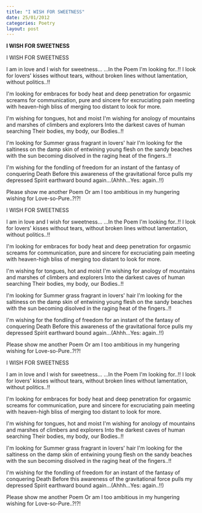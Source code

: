 ```yaml
---
title: "I WISH FOR SWEETNESS"
date: 25/01/2012
categories: Poetry
layout: post
---
```


**I WISH FOR SWEETNESS**

I WISH FOR SWEETNESS


I am in love and I wish for sweetness...
...In the Poem I'm looking for..!!
I look for lovers' kisses
without tears, without broken lines
without lamentation, without politics..!!

I'm looking for embraces
for body heat and deep penetration
for orgasmic screams
for communication, pure and sincere
for excruciating pain meeting with heaven-high bliss
of merging too distant to look for more.

I'm wishing for tongues, hot and moist
I'm wishing for anology of mountains and marshes
of climbers and explorers
Into the darkest caves of human searching
Their bodies, my body, our Bodies..!!

I'm looking for Summer grass fragrant
in lovers' hair
I'm looking for the saltiness o­n the damp skin
of entwining young flesh o­n the sandy beaches
with the sun becoming disolved in the raging heat of the fingers..!!

I'm wishing for the fondling
of freedom for an instant of the fantasy of conquering Death
Before this awareness of the gravitational force
pulls my depressed Spirit
earthward bound again...(Ahhh...Yes: again..!!)

Please show me another Poem
Or am I too ambitious in my hungering wishing for Love-so-Pure..?!?!

I WISH FOR SWEETNESS


I am in love and I wish for sweetness...
...In the Poem I'm looking for..!!
I look for lovers' kisses
without tears, without broken lines
without lamentation, without politics..!!

I'm looking for embraces
for body heat and deep penetration
for orgasmic screams
for communication, pure and sincere
for excruciating pain meeting with heaven-high bliss
of merging too distant to look for more.

I'm wishing for tongues, hot and moist
I'm wishing for anology of mountains and marshes
of climbers and explorers
Into the darkest caves of human searching
Their bodies, my body, our Bodies..!!

I'm looking for Summer grass fragrant
in lovers' hair
I'm looking for the saltiness o­n the damp skin
of entwining young flesh o­n the sandy beaches
with the sun becoming disolved in the raging heat of the fingers..!!

I'm wishing for the fondling
of freedom for an instant of the fantasy of conquering Death
Before this awareness of the gravitational force
pulls my depressed Spirit
earthward bound again...(Ahhh...Yes: again..!!)

Please show me another Poem
Or am I too ambitious in my hungering wishing for Love-so-Pure..?!?!

I WISH FOR SWEETNESS


I am in love and I wish for sweetness...
...In the Poem I'm looking for..!!
I look for lovers' kisses
without tears, without broken lines
without lamentation, without politics..!!

I'm looking for embraces
for body heat and deep penetration
for orgasmic screams
for communication, pure and sincere
for excruciating pain meeting with heaven-high bliss
of merging too distant to look for more.

I'm wishing for tongues, hot and moist
I'm wishing for anology of mountains and marshes
of climbers and explorers
Into the darkest caves of human searching
Their bodies, my body, our Bodies..!!

I'm looking for Summer grass fragrant
in lovers' hair
I'm looking for the saltiness o­n the damp skin
of entwining young flesh o­n the sandy beaches
with the sun becoming disolved in the raging heat of the fingers..!!

I'm wishing for the fondling
of freedom for an instant of the fantasy of conquering Death
Before this awareness of the gravitational force
pulls my depressed Spirit
earthward bound again...(Ahhh...Yes: again..!!)

Please show me another Poem
Or am I too ambitious in my hungering wishing for Love-so-Pure..?!?!
